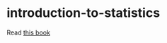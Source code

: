 # introduction-to-statistics
Read [this book](http://shop.ohmsha.co.jp/shop/shopdetail.html?brandcode=000000001900&amp;search=978-4-274-06855-3)
